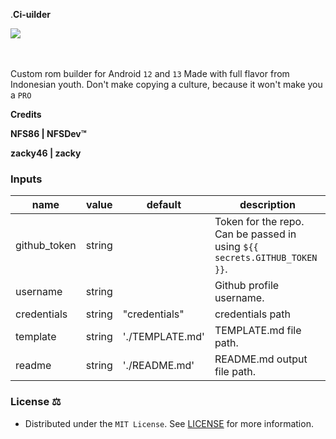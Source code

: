 .**Ci-uilder**

<img align="center" src="https://github.com/mayankchaudhary26/Cool-Readme-ideas/blob/master/data/multi-screen.gif" />
<br>    
<br>
<br>

Custom rom builder for Android `12` and `13` Made with full flavor from Indonesian youth.
Don't make copying a culture,
because it won't make you a `PRO`

**Credits**

<b><p align="left">NFS86 | NFSDev™</p></b>
<b><p align="left">zacky46 | zacky</p></b>

### Inputs

| name         | value  | default         | description                                                               |
| ------------ | ------ | --------------- | ------------------------------------------------------------------------- |
| github_token | string |                 | Token for the repo. Can be passed in using `${{ secrets.GITHUB_TOKEN }}`. |
| username     | string |                 | Github profile username.                                                  |
| credentials  | string | "credentials"   | credentials path                                                          |
| template     | string | './TEMPLATE.md' | TEMPLATE.md file path.                                                    |
| readme       | string | './README.md'   | README.md output file path.                                               |

### License ⚖️

- Distributed under the `MIT License`. See [LICENSE](/LICENSE) for more information.
